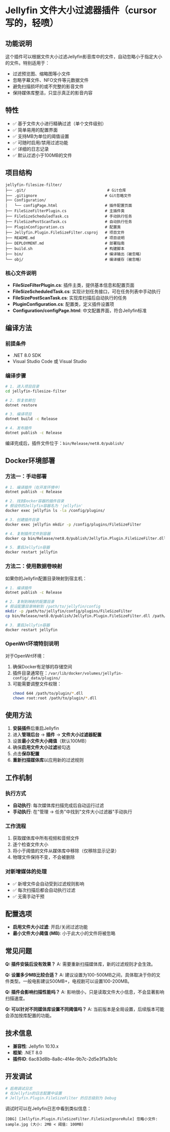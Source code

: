 # Jellyfin 文件大小过滤器插件（cursor写的，轻喷）

## 功能说明

这个插件可以根据文件大小过滤Jellyfin影音库中的文件，自动忽略小于指定大小的文件。特别适用于：

- 过滤预览图、缩略图等小文件
- 忽略字幕文件、NFO文件等元数据文件
- 避免扫描损坏的或不完整的影音文件
- 保持媒体库整洁，只显示真正的影音内容

## 特性

- ✅ 基于文件大小进行精确过滤（单个文件级别）
- ✅ 简单易用的配置界面
- ✅ 支持MB为单位的阈值设置
- ✅ 可随时启用/禁用过滤功能
- ✅ 详细的日志记录
- ✅ 默认过滤小于100MB的文件

## 项目结构

```
jellyfin-filesize-filter/
├── .git/                                    # Git仓库
├── .gitignore                              # Git忽略文件
├── Configuration/
│   └── configPage.html                     # 插件配置页面
├── FileSizeFilterPlugin.cs                 # 主插件类
├── FileSizeScheduledTask.cs                # 手动执行任务
├── FileSizePostScanTask.cs                 # 自动执行任务
├── PluginConfiguration.cs                  # 配置类
├── Jellyfin.Plugin.FileSizeFilter.csproj   # 项目文件
├── README.md                               # 项目说明
├── DEPLOYMENT.md                           # 部署指南
├── build.sh                                # 构建脚本
├── bin/                                    # 编译输出（被忽略）
└── obj/                                    # 编译缓存（被忽略）
```

### 核心文件说明

- **FileSizeFilterPlugin.cs**: 插件主类，提供基本信息和配置页面
- **FileSizeScheduledTask.cs**: 实现计划任务接口，可在任务列表中手动执行
- **FileSizePostScanTask.cs**: 实现库扫描后自动执行的任务
- **PluginConfiguration.cs**: 配置类，定义插件设置项
- **Configuration/configPage.html**: 中文配置界面，符合Jellyfin标准

## 编译方法

### 前提条件
- .NET 8.0 SDK
- Visual Studio Code 或 Visual Studio

### 编译步骤
```bash
# 1. 进入项目目录
cd jellyfin-filesize-filter

# 2. 恢复依赖包
dotnet restore

# 3. 编译项目
dotnet build -c Release

# 4. 发布插件
dotnet publish -c Release
```

编译完成后，插件文件位于：`bin/Release/net8.0/publish/`

## Docker环境部署

### 方法一：手动部署

```bash
# 1. 编译插件（在开发环境中）
dotnet publish -c Release

# 2. 找到Docker容器的插件目录
# 假设你的Jellyfin容器名为 'jellyfin'
docker exec jellyfin ls -la /config/plugins/

# 3. 创建插件目录
docker exec jellyfin mkdir -p /config/plugins/FileSizeFilter

# 4. 复制插件文件到容器
docker cp bin/Release/net8.0/publish/Jellyfin.Plugin.FileSizeFilter.dll jellyfin:/config/plugins/FileSizeFilter/

# 5. 重启Jellyfin容器
docker restart jellyfin
```

### 方法二：使用数据卷映射

如果你的Jellyfin配置目录映射到宿主机：

```bash
# 1. 编译插件
dotnet publish -c Release

# 2. 复制到映射的配置目录
# 假设配置目录映射到 /path/to/jellyfin/config
mkdir -p /path/to/jellyfin/config/plugins/FileSizeFilter
cp bin/Release/net8.0/publish/Jellyfin.Plugin.FileSizeFilter.dll /path/to/jellyfin/config/plugins/FileSizeFilter/

# 3. 重启Jellyfin容器
docker restart jellyfin
```

### OpenWrt环境特别说明

对于OpenWrt环境：

1. 确保Docker有足够的存储空间
2. 插件目录通常在：`/var/lib/docker/volumes/jellyfin-config/_data/plugins/`
3. 可能需要调整文件权限：
   ```bash
   chmod 644 /path/to/plugin/*.dll
   chown root:root /path/to/plugin/*.dll
   ```

## 使用方法

1. **安装插件**后重启Jellyfin
2. 进入**管理后台** → **插件** → **文件大小过滤器配置**
3. 设置**最小文件大小阈值**（默认100MB）
4. 确保**启用文件大小过滤**被勾选
5. 点击**保存配置**
6. **重新扫描媒体库**以应用新的过滤规则

## 工作机制

### 执行方式
- **自动执行**: 每次媒体库扫描完成后自动运行过滤
- **手动执行**: 在"管理 → 任务"中找到"文件大小过滤器"手动执行

### 工作流程
1. 获取媒体库中所有视频和音频文件
2. 逐个检查文件大小
3. 将小于阈值的文件从媒体库中移除（仅移除显示记录）
4. 物理文件保持不变，不会被删除

### 对新增媒体的处理
- ✅ 新增文件会自动受到过滤规则影响
- ✅ 每次扫描后都会自动执行过滤
- ✅ 无需手动干预

## 配置选项

- **启用文件大小过滤**: 开启/关闭过滤功能
- **最小文件大小阈值 (MB)**: 小于此大小的文件将被忽略

## 常见问题

**Q: 插件安装后没有效果？**
A: 需要重新扫描媒体库，新的过滤规则才会生效。

**Q: 设置多少MB比较合适？**
A: 建议设置为100-500MB之间，具体取决于你的文件类型。一般电影建议500MB+，电视剧可以设置100-200MB。

**Q: 插件会影响扫描性能吗？**
A: 影响很小，只是读取文件大小信息，不会显著影响扫描速度。

**Q: 可以针对不同媒体库设置不同阈值吗？**
A: 当前版本是全局设置，后续版本可能会添加按库配置的功能。

## 技术信息

- **兼容性**: Jellyfin 10.10.x
- **框架**: .NET 8.0
- **插件ID**: 6ac83d8b-8a8c-4f4e-9b7c-2d5e3f1a3b1c

## 开发调试

```bash
# 启用调试日志
# 在Jellyfin的日志配置中设置
# Jellyfin.Plugin.FileSizeFilter 的日志级别为 Debug
```

调试时可以在Jellyfin日志中看到类似信息：
```
[DBG] [Jellyfin.Plugin.FileSizeFilter.FileSizeIgnoreRule] 忽略小文件: sample.jpg (大小: 2MB < 阈值: 100MB)
``` 